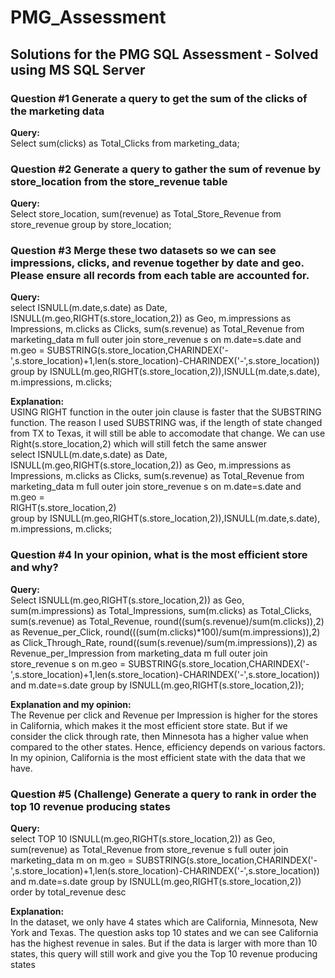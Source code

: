 # PMG_Assessment

## Solutions for the PMG SQL Assessment - Solved using MS SQL Server


### Question #1 Generate a query to get the sum of the clicks of the marketing data

<b>Query:</b><br>
Select sum(clicks) as Total_Clicks from marketing_data;



### Question #2 Generate a query to gather the sum of revenue by store_location from the store_revenue table

<b>Query:</b><br>
Select store_location, sum(revenue) as Total_Store_Revenue from store_revenue
group by store_location;



### Question #3 Merge these two datasets so we can see impressions, clicks, and revenue together by date and geo. Please ensure all records from each table are accounted for.

<b>Query:</b><br> 
select ISNULL(m.date,s.date) as Date, ISNULL(m.geo,RIGHT(s.store_location,2)) as Geo, m.impressions as Impressions, m.clicks as Clicks, sum(s.revenue) as Total_Revenue 
from marketing_data m full outer join store_revenue s on m.date=s.date and 
m.geo = SUBSTRING(s.store_location,CHARINDEX('-',s.store_location)+1,len(s.store_location)-CHARINDEX('-',s.store_location))
group by ISNULL(m.geo,RIGHT(s.store_location,2)),ISNULL(m.date,s.date), m.impressions, m.clicks;

<b>Explanation:</b><br>
USING RIGHT function in the outer join clause is faster that the SUBSTRING function. The reason I used SUBSTRING was, 
if the length of state changed from TX to Texas, it will still be able to accomodate that change. We can use Right(s.store_location,2) 
which will still fetch the same answer <br>
select ISNULL(m.date,s.date) as Date, ISNULL(m.geo,RIGHT(s.store_location,2)) as Geo, m.impressions as Impressions, m.clicks as Clicks, sum(s.revenue) as Total_Revenue 
from marketing_data m full outer join store_revenue s on m.date=s.date and 
m.geo = <br>RIGHT(s.store_location,2)</br>
group by ISNULL(m.geo,RIGHT(s.store_location,2)),ISNULL(m.date,s.date), m.impressions, m.clicks;


### Question #4 In your opinion, what is the most efficient store and why?

<b>Query:</b><br> 
Select ISNULL(m.geo,RIGHT(s.store_location,2)) as Geo, sum(m.impressions) as Total_Impressions, sum(m.clicks) as Total_Clicks, sum(s.revenue) as Total_Revenue,
round((sum(s.revenue)/sum(m.clicks)),2) as Revenue_per_Click, round(((sum(m.clicks)*100)/sum(m.impressions)),2) as Click_Through_Rate, 
round((sum(s.revenue)/sum(m.impressions)),2) as Revenue_per_Impression
from marketing_data m full outer join store_revenue s on 
m.geo = SUBSTRING(s.store_location,CHARINDEX('-',s.store_location)+1,len(s.store_location)-CHARINDEX('-',s.store_location)) and m.date=s.date
group by ISNULL(m.geo,RIGHT(s.store_location,2));

<b>Explanation and my opinion:</b><br>
The Revenue per click and Revenue per Impression is higher for the stores in California, which makes it the most efficient store state. 
But if we consider the click through rate, then Minnesota has a higher value when compared to the other states. Hence, efficiency depends on various factors.
In my opinion, California is the most efficient state with the data that we have.


### Question #5 (Challenge) Generate a query to rank in order the top 10 revenue producing states

<b>Query:</b><br> 
select TOP 10 ISNULL(m.geo,RIGHT(s.store_location,2)) as Geo, sum(revenue) as Total_Revenue
from store_revenue s full outer join marketing_data m on 
m.geo = SUBSTRING(s.store_location,CHARINDEX('-',s.store_location)+1,len(s.store_location)-CHARINDEX('-',s.store_location)) and m.date=s.date
group by ISNULL(m.geo,RIGHT(s.store_location,2))
order by total_revenue desc

<b>Explanation:</b><br>
In the dataset, we only have 4 states which are California, Minnesota, New York and Texas. The question asks top 10 states and we can see
California has the highest revenue in sales. But if the data is larger with more than 10 states, this query will still work and give you the Top 10 revenue producing states
